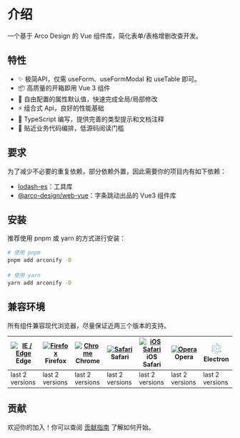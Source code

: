 # 介绍

一个基于 Arco Design 的 Vue 组件库，简化表单/表格增删改查开发。

## 特性

- ✨ 极简API，仅需 useForm、useFormModal 和 useTable 即可。
- 📦 高质量的开箱即用 Vue 3 组件
- 🔧 自由配置的属性默认值，快速完成全局/局部修改
- ⚡ 组合式 Api，良好的性能基础
- 🔨 TypeScript 编写，提供完善的类型提示和文档注释
- 👀 贴近业务代码编排，低源码阅读门槛

## 要求

为了减少不必要的重复依赖，部分依赖外置，因此需要你的项目内有如下依赖：

- [lodash-es]()：工具库
- [@arco-design/web-vue]()：字条跳动出品的 Vue3 组件库

## 安装

推荐使用 pnpm 或 yarn 的方式进行安装：

```sh
# 使用 pnpm
pnpm add arconify -D

# 使用 yarn
yarn add arconify -D
```

## 兼容环境

所有组件兼容现代浏览器，尽量保证近两三个版本的支持。

| [<img src="https://raw.githubusercontent.com/alrra/browser-logos/master/src/edge/edge_48x48.png" alt="IE / Edge" width="24" height="24" />](http://godban.github.io/browsers-support-badges/)<br/>Edge | [<img src="https://raw.githubusercontent.com/alrra/browser-logos/master/src/firefox/firefox_48x48.png" alt="Firefox" width="24" height="24" />](http://godban.github.io/browsers-support-badges/)<br/>Firefox | [<img src="https://raw.githubusercontent.com/alrra/browser-logos/master/src/chrome/chrome_48x48.png" alt="Chrome" width="24" height="24" />](http://godban.github.io/browsers-support-badges/)<br/>Chrome | [<img src="https://raw.githubusercontent.com/alrra/browser-logos/master/src/safari/safari_48x48.png" alt="Safari" width="24" height="24" />](http://godban.github.io/browsers-support-badges/)<br/>Safari | [<img src="https://raw.githubusercontent.com/alrra/browser-logos/master/src/safari-ios/safari-ios_48x48.png" alt="iOS Safari" width="24" height="24" />](http://godban.github.io/browsers-support-badges/)<br/>iOS Safari | [<img src="https://raw.githubusercontent.com/alrra/browser-logos/master/src/opera/opera_48x48.png" alt="Opera" width="24" height="24" />](http://godban.github.io/browsers-support-badges/)<br/>Opera | [<img src="https://raw.githubusercontent.com/alrra/browser-logos/master/src/electron/electron_48x48.png" alt="Electron" width="24" height="24" />](http://godban.github.io/browsers-support-badges/)<br/>Electron |
| ------------------------------------------------------------------------------------------------------------------------------------------------------------------------------------------------------ | ------------------------------------------------------------------------------------------------------------------------------------------------------------------------------------------------------------- | --------------------------------------------------------------------------------------------------------------------------------------------------------------------------------------------------------- | --------------------------------------------------------------------------------------------------------------------------------------------------------------------------------------------------------- | ------------------------------------------------------------------------------------------------------------------------------------------------------------------------------------------------------------------------- | ----------------------------------------------------------------------------------------------------------------------------------------------------------------------------------------------------- | ----------------------------------------------------------------------------------------------------------------------------------------------------------------------------------------------------------------- |
| last 2 versions                                                                                                                                                                                        | last 2 versions                                                                                                                                                                                               | last 2 versions                                                                                                                                                                                           | last 2 versions                                                                                                                                                                                           | last 2 versions                                                                                                                                                                                                           | last 2 versions                                                                                                                                                                                       | last 2 versions                                                                                                                                                                                                   |

## 贡献

欢迎你的加入！你可以查阅 [贡献指南](https://github.com/juetan/arconify) 了解如何开始。
